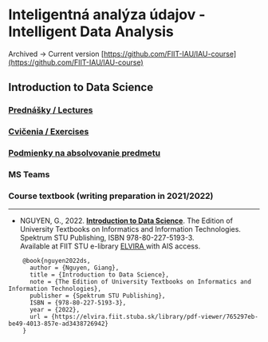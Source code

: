 #  Inteligentná analýza údajov - Intelligent Data Analysis

Archived -> Current version [https://github.com/FIIT-IAU/IAU-course](https://github.com/FIIT-IAU/IAU-course)

## Introduction to Data Science

### [Prednášky / Lectures](https://github.com/FIIT-IAU/2021-2022/tree/master/prednasky)

### [Cvičenia / Exercises](https://github.com/FIIT-IAU/2021-2022/tree/master/cvicenia)

### [Podmienky na absolvovanie predmetu](https://github.com/FIIT-IAU/2021-2022/blob/main/rozne/README.md) 

### MS Teams

### Course textbook (writing preparation in 2021/2022)
------------

- NGUYEN, G., 2022. **[Introduction to Data Science](https://elvira.fiit.stuba.sk/library/pdf-viewer/765297eb-be49-4013-857e-ad3438726942)**. The Edition of University Textbooks on Informatics and Information Technologies. Spektrum STU Publishing, ISBN 978-80-227-5193-3. <br>Available at FIIT STU e-library [ ELVIRA ](https://elvira.fiit.stuba.sk/) with AIS access.
```
    @book{nguyen2022ds,   
      author = {Nguyen, Giang},  
      title = {Introduction to Data Science},
      note = {The Edition of University Textbooks on Informatics and Information Technologies},
      publisher = {Spektrum STU Publishing},
      ISBN = {978-80-227-5193-3}, 
      year = {2022},
      url = {https://elvira.fiit.stuba.sk/library/pdf-viewer/765297eb-be49-4013-857e-ad3438726942}
    }
```
